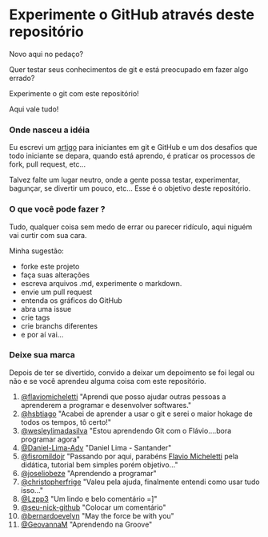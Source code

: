 Experimente o GitHub através deste repositório
===

Novo aqui no pedaço?

Quer testar seus conhecimentos de git e está preocupado em fazer algo errado?

Experimente o git com este repositório!

Aqui vale tudo!


### Onde nasceu a idéia

Eu escrevi um [artigo](http://devfuria.com.br/git/tutorial-iniciando-git/) para iniciantes em git e GitHub e um dos
desafios que todo iniciante se depara, quando está aprendo, é praticar os processos de fork, pull request, etc...

Talvez falte um lugar neutro, onde a gente possa testar, experimentar, bagunçar, se divertir um pouco, etc...
Esse é o objetivo deste repositório.


### O que você pode fazer ?

Tudo, qualquer coisa sem medo de errar ou parecer ridículo, aqui niguém vai curtir com sua cara.

Minha sugestão:

- forke este projeto
- faça suas alterações
- escreva arquivos .md, experimente o markdown.
- envie um pull request
- entenda os gráficos do GitHub
- abra uma issue
- crie tags
- crie branchs diferentes
- e por aí vai...


### Deixe sua marca

Depois de ter se divertido, convido a deixar um depoimento se foi legal ou não
e se você aprendeu alguma coisa com este repositório.

1. [@flaviomicheletti](https://github.com/flaviomicheletti "Flávio Micheletti") 
   "Aprendi que posso ajudar outras pessoas a aprenderem a programar e desenvolver softwares."
2. [@hsbtiago](https://github.com/hsbtiago "Tiago Bernardo")
   "Acabei de aprender a usar o git e serei o maior hokage de todos os tempos, tô certo!"
3. [@wesleylimadasilva](https://github.com/wesleylimadasilva)
   "Estou aprendendo Git com o Flávio....bora programar agora"
4. [@Daniel-Lima-Adv](https://github.com/Daniel-Lima-Adv)
   "Daniel Lima - Santander"
5. [@fisromildojr](https://github.com/fisromildojr "Romildo Jr")
   "Passando por aqui, parabéns [Flavio Micheletti](https://github.com/flaviomicheletti) pela didática, tutorial bem simples porém objetivo..."
6. [@joseliobeze](https://github.com/joseliobeze "bagunçando")
   "Aprendendo a programar"
7. [@christopherfrige](https://github.com/christopherfrige)
   "Valeu pela ajuda, finalmente entendi como usar tudo isso..."
8. [@Lzpp3](https://github.com/uizfvandrade)
   "Um lindo e belo comentário =]"
9. [@seu-nick-github](https://github.com/seu-link)
   "Colocar um comentário"
9. [@bernardoevelyn](https://github.com/evelynbernardo)
   "May the force be with you"
10. [@GeovannaM](https://github.com/GeovannaM) 
   "Aprendendo na Groove"

   